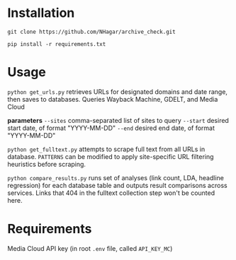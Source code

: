 # Installation

`git clone https://github.com/NHagar/archive_check.git`

`pip install -r requirements.txt`

# Usage
`python get_urls.py` retrieves URLs for designated domains and date range, then saves to databases. Queries Wayback Machine, GDELT, and Media Cloud

**parameters**
`--sites` comma-separated list of sites to query
`--start` desired start date, of format "YYYY-MM-DD"
`--end` desired end date, of format "YYYY-MM-DD"

`python get_fulltext.py` attempts to scrape full text from all URLs in database. `PATTERNS` can be modified to apply site-specific URL filtering heuristics before scraping.

`python compare_results.py` runs set of analyses (link count, LDA, headline regression) for each database table and outputs result comparisons across services. Links that 404 in the fulltext collection step won't be counted here.

# Requirements

Media Cloud API key (in root `.env` file, called `API_KEY_MC`)